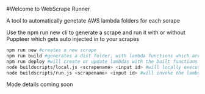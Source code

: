 #Welcome to WebScrape Runner

A tool to automatically genetate AWS lambda folders for each scrape

Use the npm run new cli to generate a scrape and run it with or without Puppteer which gets auto injected in to your scrapes

```bash
npm run new #creates a new scrape
npm run build #generates a dist folder, with lambda functions which are ready to be deployed to aws
npm run deploy #will create or update lambdas with the built functions to aws
node buildscripts/local.js <scrapename> <input id> #will locally execute the scrape for local testing
node buildscripts/run.js <scrapename> <input id> #will invoke the lambda function where the specified scrape is
```

Mode details coming soon